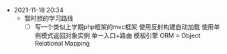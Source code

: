 - 2021-11-18 20:34
  - 暂时想的学习路线
    - [ ] 写一个类似上学期php框架的mvc框架
      使用反射构建自动加载
      使用单例模式返回对象实例
      单一入口+路由
      模板引擎
      ORM = Object Relational Mapping